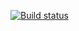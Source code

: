 [![Build status](https://ci.appveyor.com/api/projects/status/yq3nyus3rd72a871?svg=true)](https://ci.appveyor.com/project/volik97/react-forms-hex2rgb)